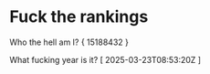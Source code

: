 # Fuck the rankings

Who the hell am I?
{ 15188432 }

What fucking year is it?
[ 2025-03-23T08:53:20Z ]
